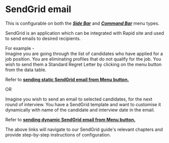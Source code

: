 # SendGrid email

This is configurable on both the ***[Side Bar](</docs/Rapid/3-User Manual/glossary/glossary.md#sidebar>)*** and ***[Command Bar](</docs/Rapid/3-User Manual/glossary/glossary.md#command-bar>)*** menu types.

SendGrid is an application which can be integrated with Rapid site and used to send emails to desired recipients.

For example -   
Imagine you are going through the list of candidates who have applied for a job position. You are eliminating profiles that do not qualify for the job. You wish to send them a Standard Regret Letter by clicking on the menu button from the data table.

Refer to [**sending static SendGrid email from Menu button.**](/docs/Rapid/4-Keyper%20Manual/5-Omnichannel/SendGrid/4-static-menu-intro/4-static-menu-intro.md "Sending Static Email from SendGrid using Explorer Menu Button")

OR

Imagine you wish to send an email to selected candidates, for the next round of interview. You have a SendGrid template and want to customise it dynamically with name of the candidate and interview date in the email.

Refer to [**sending dynamic SendGrid email from Menu button.**](/docs/Rapid/4-Keyper%20Manual/5-Omnichannel/SendGrid/5-dynamic-menu-intro/5-dynamic-menu-intro.md "Sending Dynamic Email from SendGrid using Explorer Menu Button")

The above links will navigate to our SendGrid guide's relevant chapters and provide step-by-step instructions of configuration.
